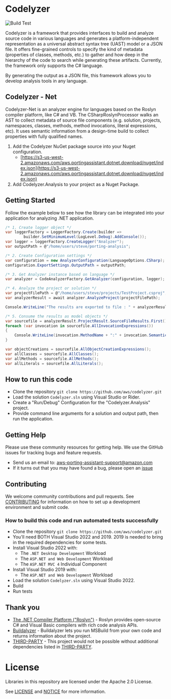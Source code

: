 # Codelyzer
![Build Test](https://github.com/aws/codelyzer/workflows/Build%20Test/badge.svg)

Codelyzer is a framework that provides interfaces to build and analyze source code in various languages and generates a platform-independent representation as a universal abstract syntax tree (UAST) model or a JSON file. It offers fine-grained controls to specify the kind of metadata (properties of classes, methods, etc.) to gather and how deep in the hierarchy of the code to search while generating these artifacts. Currently, the framework only supports the C# language.

By generating the output as a JSON file, this framework allows you to develop analysis tools in any language.

## Codelyzer - Net

Codelyzer-Net is an analyzer engine for languages based on the Roslyn compiler platform, like C# and VB. The CSharpRoslynProcessor walks an AST to collect metadata of source file components (e.g. solution, projects, namespaces, classes, methods, method invocations, literal expressions, etc). It uses semantic information from a design-time build to collect properties with fully qualified names.

1. Add the Codelyzer NuGet package source into your Nuget configuration. 
   * [https://s3-us-west-2.amazonaws.com/aws.portingassistant.dotnet.download/nuget/index.json](https://s3-us-west-2.amazonaws.com/aws.portingassistant.dotnet.download/nuget/index.json)
2. Add Codelyzer.Analysis to your project as a Nuget Package.

## Getting Started

Follow the example below to see how the library can be integrated into your application for analyzing .NET application.

```csharp
/* 1. Create logger object */
var loggerFactory = LoggerFactory.Create(builder => 
        builder.SetMinimumLevel(LogLevel.Debug).AddConsole());
var logger = loggerFactory.CreateLogger("Analyzer");
var outputPath = @"/home/users/steve/porting-analysis";

/* 2. Create Configuration settings */
var configuration = new AnalyzerConfiguration(LanguageOptions.CSharp);
configuration.ExportSettings.OutputPath = outputPath;

/* 3. Get Analyzer instance based on language */
var analyzer = CodeAnalyzerFactory.GetAnalyzer(configuration, logger);

/* 4. Analyze the project or solution */
var projectFilePath = @"/home/users/steve/projects/TestProject.csproj";
var analyzerResult = await analyzer.AnalyzeProject(projectFilePath);

Console.WriteLine("The results are exported to file : " + analyzerResult.OutputJsonFilePath);

/* 5. Consume the results as model objects */
var sourcefile = analyzerResult.ProjectResult.SourceFileResults.First();
foreach (var invocation in sourcefile.AllInvocationExpressions())
{
    Console.WriteLine(invocation.MethodName + ":" + invocation.SemanticMethodSignature);
}

var objectCreations = sourcefile.AllObjectCreationExpressions();
var allClasses = sourcefile.AllClasses();
var allMethods = sourcefile.AllMethods();
var allLiterals = sourcefile.AllLiterals();
```

## How to run this code
* Clone the repository `git clone https://github.com/aws/codelyzer.git`
* Load the solution `Codelyzer.sln` using Visual Studio or Rider. 
* Create a "Run/Debug" Configuration for the "Codelyzer.Analysis" project.
* Provide command line arguments for a solution and output path, then run the application.

## Getting Help

Please use these community resources for getting help. We use the GitHub issues
for tracking bugs and feature requests.

* Send us an email to: aws-porting-assistant-support@amazon.com
* If it turns out that you may have found a bug,
  please open an [issue](https://github.com/aws/codelyzer/issues/new)
  
## Contributing

We welcome community contributions and pull requests. See
[CONTRIBUTING](./CONTRIBUTING.md) for information on how to set up a development
environment and submit code.

### How to build this code and run automated tests successfully
* Clone the repository `git clone https://github.com/aws/codelyzer.git`
* You'll need BOTH Visual Studio 2022 and 2019. 2019 is needed to bring in the required dependencies for some tests.
* Install Visual Studio 2022 with:
  * The `.NET Desktop Development` Workload
  * The `ASP.NET and Web Development` Workload
  * The `ASP.NET MVC 4` Individual Component
* Install Visual Studio 2019 with:
  * The `ASP.NET and Web Development` Workload
* Load the solution `Codelyzer.sln` using Visual Studio 2022. 
* Build
* Run tests

## Thank you
* [The .NET Compiler Platform ("Roslyn")](https://github.com/dotnet/roslyn) - Roslyn provides open-source C# and Visual Basic compilers with rich code analysis APIs.   
* [Buildalyzer](https://github.com/daveaglick/Buildalyzer) - Buildalyzer lets you run MSBuild from your own code and returns information about the project.  
* [THIRD-PARTY](./THIRD-PARTY) - This project would not be possible without additional dependencies listed in [THIRD-PARTY](./THIRD-PARTY).
  
# License

Libraries in this repository are licensed under the Apache 2.0 License.

See [LICENSE](./LICENSE) and [NOTICE](./NOTICE) for more information.    



